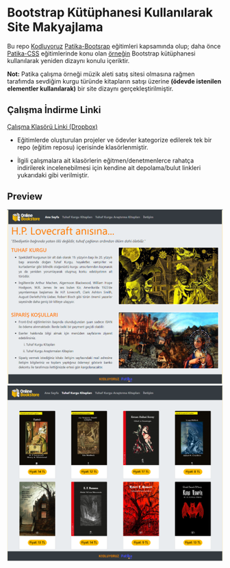 # Bootstrap Kütüphanesi Kullanılarak Site Makyajlama

Bu repo [Kodluyoruz](https://www.kodluyoruz.org) [Patika-Bootsrap](https://app.patika.dev/courses/bootstrap) eğitimleri kapsamında olup;  daha önce [Patika-CSS](https://app.patika.dev/courses/css) eğitimlerinde konu olan [örneğin](https://github.com/echo-emrealper/patika-calismalari/tree/main/patika-css-make-up-bookstore) Bootstrap kütüphanesi kullanılarak yeniden dizaynı konulu içeriktir.

**Not:** Patika çalışma örneği müzik aleti satış sitesi olmasına rağmen tarafımda sevdiğim kurgu türünde kitapların satışı üzerine **(ödevde istenilen elementler kullanılarak)** bir site dizaynı gerçekleştirilmiştir.

## Çalışma İndirme Linki

[Çalışma Klasörü Linki (Dropbox)](https://www.dropbox.com/sh/s2udi9ds8w66ozs/AAA6sxSfC5KwITHmYfBydLyqa?dl=0)

* Eğitimlerde oluşturulan projeler ve ödevler kategorize edilerek tek bir repo (eğitim reposu) içerisinde klasörlenmiştir.

* İlgili çalışmalara ait klasörlerin eğitmen/denetmenlerce rahatça indirilerek incelenebilmesi için kendine ait depolama/bulut linkleri yukarıdaki gibi verilmiştir.

## Preview

![echo-emrealper](media/brand-files/bootsrap-pre-01.png)
![echo-emrealper](media/brand-files/bootsrap-pre-02.png)
